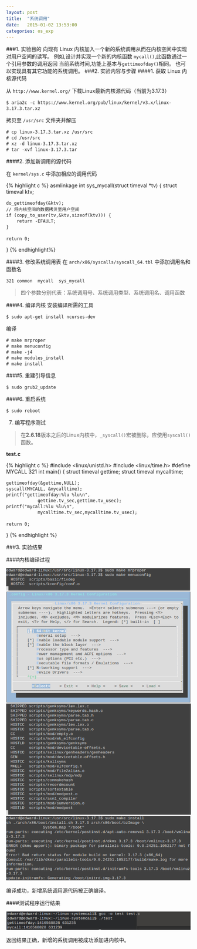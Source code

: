 ```yaml
---
layout: post
title:  "系统调用"
date:   2015-01-02 13:53:00
categories: os_exp
---
```

###1. 实验目的
向现有 Linux 内核加入一个新的系统调用从而在内核空间中实现对用户空间的读写。
例如,设计并实现一个新的内核函数 `mycall()`,此函数通过一个引用参数的调用返回 当前系统时间,功能上基本与`gettimeofday()`相同。
也可以实现具有其它功能的系统调用。
###2. 实验内容与步骤
####1. 获取 Linux 内核源代码

从 `http://www.kernel.org/` 下载Linux最新内核源代码（当前为3.17.3）

	$ aria2c -c https://www.kernel.org/pub/linux/kernel/v3.x/linux-3.17.3.tar.xz
	
拷贝至 `/usr/src` 文件夹并解压

	# cp linux-3.17.3.tar.xz /usr/src
	# cd /usr/src
	# xz -d linux-3.17.3.tar.xz
	# tar -xvf linux-3.17.3.tar

####2. 添加新调用的源代码

在 `kernel/sys.c` 中添加相应的调用代码

{% highlight c %}
asmlinkage int sys_mycall(struct timeval *tv) 
{
	struct timeval ktv;
	
	do_gettimeofday(&ktv);
	// 将内核空间的数据拷贝至用户空间
	if (copy_to_user(tv,&ktv,sizeof(ktv))) {
		return -EFAULT; 
	}

	return 0; 
}
{% endhighlight%}

####3. 修改系统调用表
在 `arch/x86/syscalls/syscall_64.tbl` 中添加调用名和函数名

	321	common	mycall	sys_mycall

> 四个参数分别代表：系统调用号、系统调用类型、系统调用名、调用函数

####4. 编译内核
安装编译所需的工具

	$ sudo apt-get install ncurses-dev

编译

	# make mrproper
	# make menuconfig
	# make -j4
	# make modules_install
	# make install

####5. 重建引导信息
		
	$ sudo grub2_update

####6. 重启系统

	$ sudo reboot
		
7. 编写程序测试
	
> 在**2.6.18**版本之后的Linux内核中，`_syscall()`宏被删除，应使用`syscall()`函数。

**test.c**

{% highlight c %}
#include <linux/unistd.h>
#include <linux/time.h> 
#define	MYCALL	321
int main()
{ 
	struct timeval gettime;
	struct timeval mycalltime;
	
	gettimeofday(&gettime,NULL);
	syscall(MYCALL, &mycalltime); 
	printf("gettimeofday:%lu %lu\n",
				gettime.tv_sec,gettime.tv_usec); 
	printf("mycall:%lu %lu\n",
				mycalltime.tv_sec,mycalltime.tv_usec);

	return 0;
}
{% endhighlight %}

###3. 实验结果

####内核编译过程

![](/images/2.4/1.png)
![](/images/2.4/2.png)
![](/images/2.4/3.png)
![](/images/2.4/4.png)

编译成功，新增系统调用源代码被正确编译。

####测试程序运行结果

![](/images/2.4/5.png)
	
返回结果正确，新增的系统调用被成功添加进内核中。